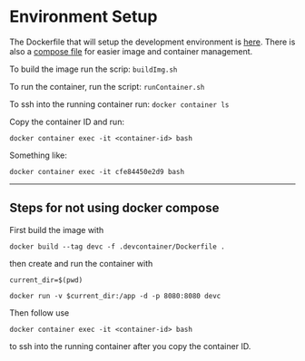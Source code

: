 # Environment Setup

The Dockerfile that will setup the development environment is
[here](Dockerfile). There is also a [compose file](compose.yaml) for easier image and container management.


To build the image run the scrip:
`buildImg.sh`

To run the container, run the script:
`runContainer.sh`

To ssh into the running container run:
`docker container ls`

Copy the container ID and run:
```
docker container exec -it <container-id> bash
```
Something like:

```
docker container exec -it cfe84450e2d9 bash
```

-----
## Steps for not using docker compose
First build the image with 
```
docker build --tag devc -f .devcontainer/Dockerfile .
```
then create and run the container with
```
current_dir=$(pwd)

docker run -v $current_dir:/app -d -p 8080:8080 devc
```
Then follow use 
```
docker container exec -it <container-id> bash
```
to ssh into the running container after you copy the container ID.
